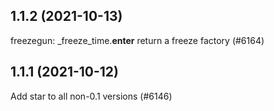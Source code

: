 ## 1.1.2 (2021-10-13)

freezegun: _freeze_time.__enter__ return a freeze factory (#6164)

## 1.1.1 (2021-10-12)

Add star to all non-0.1 versions (#6146)

